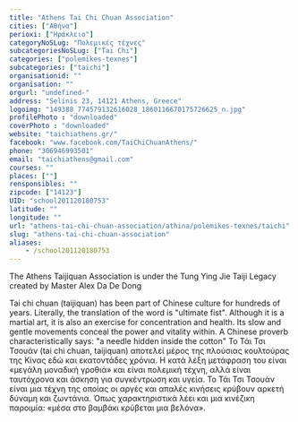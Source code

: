```yaml
---
title: "Athens Tai Chi Chuan Association"
cities: ["Αθήνα"]
perioxi: ["Ηράκλειο"]
categoryNoSLug: "Πολεμικές τέχνες"
subcategoriesNoSLug: ["Tai Chi"]
categories: ["polemikes-texnes"]
subcategories: ["taichi"]
organisationid: ""
organisation: ""
orgurl: "undefined-"
address: "Selinis 23, 14121 Athens, Greece"
logoimg: "149388_774579132616028_1860116670175726625_n.jpg"
profilePhoto : "downloaded"
coverPhoto : "downloaded"
website: "taichiathens.gr/"
facebook: "www.facebook.com/TaiChiChuanAthens/"
phone: "306946993501"
email: "taichiathens@gmail.com"
courses: ""
places: [""]
rensponsibles: ""
zipcode: ["14123"]
UID: "school201120180753"
latitude: ""
longitude: ""
url: "athens-tai-chi-chuan-association/athina/polemikes-texnes/taichi"
slug: "athens-tai-chi-chuan-association"
aliases:
    - /school201120180753
---
```



The Athens Taijiquan Association is under the Tung Ying Jie Taiji Legacy created by Master Alex Da De Dong

Tai chi chuan (taijiquan) has been part of Chinese culture for hundreds of years. Literally, the translation of the word is &quot;ultimate fist&quot;. Although it is a martial art, it is also an exercise for concentration and health. Its slow and gentle movements conceal the power and vitality within. A Chinese proverb characteristically says: &quot;a needle hidden inside the cotton&quot; Το Τάι Τσι Τσουάν (tai chi chuan, taijiquan) αποτελεί μέρος της πλούσιας κουλτούρας της Κίνας εδώ και εκατοντάδες χρόνια. Η κατά λέξη μετάφραση του είναι «μεγάλη μοναδική γροθιά» και είναι πολεμική τέχνη, αλλά είναι ταυτόχρονα και άσκηση για συγκέντρωση και υγεία. Το Τάι Τσι Τσουάν είναι μια τέχνη της οποίας οι αργές και απαλές κινήσεις κρύβουν αρκετή δύναμη και ζωντάνια. Όπως χαρακτηριστικά λέει και μια κινέζικη παροιμία: «μέσα στο βαμβάκι κρύβεται μια βελόνα».